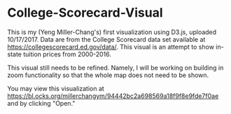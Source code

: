 # College-Scorecard-Visual
This is my (Yeng Miller-Chang's) first visualization using D3.js, uploaded 10/17/2017. Data are from the College Scorecard
data set available at <https://collegescorecard.ed.gov/data/>. This visual is an attempt to show in-state tuition prices 
from 2000-2016. 

This visual still needs to be refined. Namely, I will be working on building in zoom functionality so that the whole map does
not need to be shown. 

You may view this visualization at https://bl.ocks.org/millerchangym/94442bc2a698569a18f9f8e9fde7f0ae and by clicking "Open."
